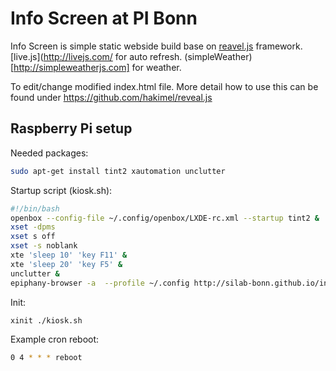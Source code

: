 # Info Screen at PI Bonn

Info Screen is simple static webside build base on [reavel.js](http://lab.hakim.se/reveal-js/) framework.
[live.js](http://livejs.com/ for auto refresh.
(simpleWeather)[http://simpleweatherjs.com] for weather.

To edit/change modified index.html file.
More detail how to use this can be found under https://github.com/hakimel/reveal.js


## Raspberry Pi setup

Needed packages:

```bash
sudo apt-get install tint2 xautomation unclutter
```

Startup script (kiosk.sh):

```bash
#!/bin/bash
openbox --config-file ~/.config/openbox/LXDE-rc.xml --startup tint2 &
xset -dpms
xset s off
xset -s noblank
xte 'sleep 10' 'key F11' &
xte 'sleep 20' 'key F5' &
unclutter &
epiphany-browser -a  --profile ~/.config http://silab-bonn.github.io/info-screen
```

Init:

```bash
xinit ./kiosk.sh
```

Example cron reboot:

```bash
0 4 * * * reboot
```




